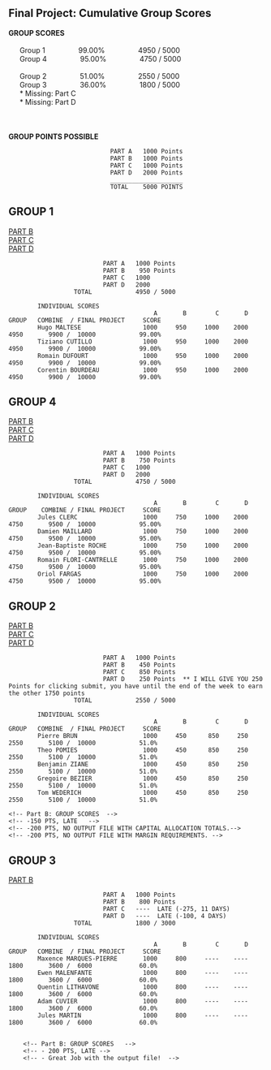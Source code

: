 ## Final Project:   Cumulative Group Scores

<strong>GROUP SCORES</strong></br></br>
&ensp; &ensp; Group 1&ensp; &ensp; &ensp; &ensp; &ensp; &ensp; 99.00%&ensp; &ensp; &ensp; &ensp; &ensp; &ensp; 4950 / 5000</br>
&ensp; &ensp; Group 4&ensp; &ensp; &ensp; &ensp; &ensp; &ensp; 95.00%&ensp; &ensp; &ensp; &ensp; &ensp; &ensp; 4750 / 5000</br></br>
&ensp; &ensp; Group 2&ensp; &ensp; &ensp; &ensp; &ensp; &ensp; 51.00%&ensp; &ensp; &ensp; &ensp; &ensp; &ensp; 2550 / 5000</br>
&ensp; &ensp; Group 3&ensp; &ensp; &ensp; &ensp; &ensp; &ensp; 36.00%&ensp; &ensp; &ensp; &ensp; &ensp; &ensp; 1800 / 5000</br>
&ensp; &ensp; * Missing: Part C </br>
&ensp; &ensp; * Missing: Part D </br></br>
</br></br>
                            <strong>GROUP POINTS POSSIBLE</strong>
                            
                                PART A   1000 Points
                                PART B   1000 Points
                                PART C   1000 Points
                                PART D   2000 Points
                                ____________________
                                TOTAL    5000 POINTS

## GROUP 1
  
[PART B](https://github.com/tcutillo/Tiziano_TurnIn/commit/6da72be6bd65a4252d16560352f01d5b973e88ae#diff-da00cd85c84e13612f41a5be251410fa4b5cd17008a48e7e51ba0ab64476b652)</br>
[PART C](https://github.com/tcutillo/Tiziano_TurnIn/tree/main/WORK_COMPLETED/RISK_MANAGEMENT/SEA_RULE_PROJECT_1_PART_C)</br>
[PART D](https://github.com/tcutillo/Tiziano_TurnIn/tree/main/WORK_COMPLETED/RISK_MANAGEMENT/SEA_RULE_PROJECT_1_PART_D)</br>
  <!-- hugo.maltese@epitech.eu, tiziano.cutillo@epitech.eu, romain.dufourt@epitech.eu, corentin.bourdeau@epitech.eu</br> -->  
  
                              PART A   1000 Points
                              PART B    950 Points
                              PART C   1000
                              PART D   2000
                      TOTAL            4950 / 5000
                      
            INDIVIDUAL SCORES          
                                            A       B        C       D     GROUP   COMBINE  / FINAL PROJECT     SCORE  
            Hugo MALTESE                 1000     950     1000    2000      4950       9900 /  10000            99.00%
            Tiziano CUTILLO              1000     950     1000    2000      4950       9900 /  10000            99.00%
            Romain DUFOURT               1000     950     1000    2000      4950       9900 /  10000            99.00%
            Corentin BOURDEAU            1000     950     1000    2000      4950       9900 /  10000            99.00%
            
<!-- Part B: GROUP SCORES-->  
<!-- -50 PTS LATE-->  
<!-- https://github.com/tcutillo/Tiziano_TurnIn/commit/6da72be6bd65a4252d16560352f01d5b973e88ae#diff-da00cd85c84e13612f41a5be251410fa4b5cd17008a48e7e51ba0ab64476b652 -->  


    
## GROUP 4

[PART B](https://github.com/Jules-gitclerc/JulesClerc_TurnIn/blob/main/SEA%20RULE%20PROJECT%201/Part%20II/bond_new.csv)</br>
[PART C](https://github.com/Jules-gitclerc/JulesClerc_TurnIn/tree/main/SEA%20RULE%20PROJECT%201/PART%20III)</br>
[PART D](https://github.com/Jules-gitclerc/JulesClerc_TurnIn/tree/main/SEA%20RULE%20PROJECT%201#presentation-of-the-automated-trading-project-based-on-interactive-brokers-tws-api)


  <!-- jules.clerc@epitech.eu, damien.maillard@epitech.eu, jbroesch@pm.me, orifarfig@gmail.com, romain.flori-cantrelle@epitech.eu</br> -->
  
                              PART A   1000 Points
                              PART B    750 Points
                              PART C   1000
                              PART D   2000
                      TOTAL            4750 / 5000
                      
            INDIVIDUAL SCORES          
                                            A       B        C       D     GROUP    COMBINE / FINAL PROJECT     SCORE  
            Jules CLERC                  1000     750     1000    2000      4750       9500 /  10000            95.00%
            Damien MAILLARD              1000     750     1000    2000      4750       9500 /  10000            95.00%
            Jean-Baptiste ROCHE          1000     750     1000    2000      4750       9500 /  10000            95.00%
            Romain FLORI-CANTRELLE       1000     750     1000    2000      4750       9500 /  10000            95.00%
            Oriol FARGAS                 1000     750     1000    2000      4750       9500 /  10000            95.00%
            
  
<!-- Part B: GROUP SCORES-->  
<!-- -50 PTS.  LATE-->  
<!-- -50 PTS. INCORRECT 15c3-1 NET CAPITAL CALCULATION</br>-->  
<!-- -150 PTS. INCORRECT CASH ALLOCATION CALCULATION</br>-->  
<!-- https://github.com/Jules-gitclerc/JulesClerc_TurnIn/blob/main/SEA%20RULE%20PROJECT%201/Part%20II/bond_new.csv-->  
<!-- ^ If you want, you can refer back to the section on Rule 15c3-1 and correct this.-->  
<!-- ^ https://github.com/Jules-gitclerc/JulesClerc_TurnIn/tree/main/SEA%20RULE%20PROJECT%201/Part%20II-->  
    

## GROUP 2
  
[PART B](https://github.com/RassGo/PIERREBRUN_TurnIn/tree/main/Sea%20Project/TWS%20API%206)</br>
[PART C](https://github.com/TheGorb/TomWederich_TurnIn/tree/main/Bo_Excercise/Exercise_Result/FINAL_PROJECT)</br>
[PART D](https://github.com/gregoirebezier/Gregoire_Turnin/blob/master/final_proj_part_d.txt)

  <!-- pierre.brun@epitech.eu, theo.pomies@epitech.eu, benjamin.ziane@epitech.eu, gregoire.bezier@epitech.eu, tom.wederich@epitech.eu</br>  -->
  
                              PART A   1000 Points
                              PART B    450 Points
                              PART C    850 Points
                              PART D    250 Points  ** I WILL GIVE YOU 250 Points for clicking submit, you have until the end of the week to earn the other 1750 points
                      TOTAL            2550 / 5000
                      
            INDIVIDUAL SCORES          
                                            A       B        C       D     GROUP   COMBINE  / FINAL PROJECT     SCORE  
            Pierre BRUN                  1000     450      850     250      2550       5100 /  10000            51.0%
            Theo POMIES                  1000     450      850     250      2550       5100 /  10000            51.0%
            Benjamin ZIANE               1000     450      850     250      2550       5100 /  10000            51.0%
            Gregoire BEZIER              1000     450      850     250      2550       5100 /  10000            51.0%
            Tom WEDERICH                 1000     450      850     250      2550       5100 /  10000            51.0%
            
    <!-- Part B: GROUP SCORES  -->
    <!-- -150 PTS, LATE   -->
    <!-- -200 PTS, NO OUTPUT FILE WITH CAPITAL ALLOCATION TOTALS.-->
    <!-- -200 PTS, NO OUTPUT FILE WITH MARGIN REQUIREMENTS. -->
    


## GROUP 3
  
[PART B](https://github.com/ions29/cpp-reading-material/blob/main/Final%20Project/PROJECT_1_PART_B.zip)
  
  <!-- maxence.marques-pierre@epitech.eu, ewen1.malenfant@epitech.eu, adam.cuvier@epitech.eu, quentin.lithavone@epitech.eu, martinjules70@gmail.com</br> -->
  
                              PART A   1000 Points
                              PART B    800 Points
                              PART C   ----  LATE (-275, 11 DAYS)
                              PART D   ----  LATE (-100, 4 DAYS)
                      TOTAL            1800 / 3000
                      
            INDIVIDUAL SCORES          
                                            A       B        C       D     GROUP   COMBINE  / FINAL PROJECT     SCORE  
            Maxence MARQUES-PIERRE       1000     800     ----    ----      1800       3600 /  6000             60.0%
            Ewen MALENFANTE              1000     800     ----    ----      1800       3600 /  6000             60.0%
            Quentin LITHAVONE            1000     800     ----    ----      1800       3600 /  6000             60.0%
            Adam CUVIER                  1000     800     ----    ----      1800       3600 /  6000             60.0%
            Jules MARTIN                 1000     800     ----    ----      1800       3600 /  6000             60.0%
            
    
        <!-- Part B: GROUP SCORES   -->
        <!-- - 200 PTS, LATE -->
        <!-- - Great Job with the output file!  -->
    

